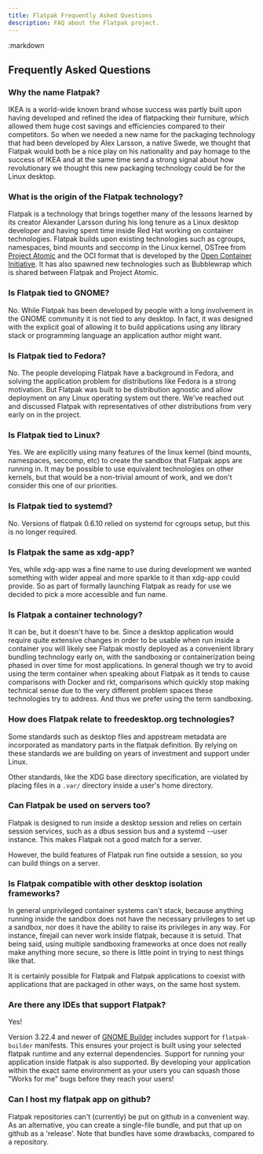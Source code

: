 ```yaml
---
title: Flatpak Frequently Asked Questions
description: FAQ about the Flatpak project.
---
```

<section class=""><div class="container"><div class="row"><div class="col-lg-10 col-lg-offset-1">
:markdown

  # Frequently Asked Questions
  
  <ul id="toc" data-toc data-toc-headings="h3"></ul>
  
  ### Why the name Flatpak?

  IKEA is a world-wide known brand whose success was partly built upon having developed and refined the idea of flatpacking
  their furniture, which allowed them huge cost savings and efficiencies compared to their competitors. So when we needed
  a new name for the packaging technology that had been developed by Alex Larsson, a native Swede, we thought that Flatpak would
  both be a nice play on his nationality and pay homage to the success of IKEA and at the same time send a strong signal
  about how revolutionary we thought this new packaging technology could be for the Linux desktop.

  ### What is the origin of the Flatpak technology?

  Flatpak is a technology that brings together many of the lessons learned by its creator Alexander Larsson during his long tenure
  as a Linux desktop developer and having spent time inside Red Hat working on container technologies. Flatpak builds upon existing
  technologies such as cgroups, namespaces, bind mounts and seccomp in the Linux kernel, OSTree from [Project Atomic](http://www.projectatomic.io/)
  and the OCI format that is developed by the [Open Container Initiative](https://www.opencontainers.org/).
  It has also spawned new technologies such as Bubblewrap which is shared between Flatpak and Project Atomic.

  ### Is Flatpak tied to GNOME?

  No. While Flatpak has been developed by people with a long involvement in the GNOME community it is not tied
  to any desktop. In fact, it was designed with the explicit goal of allowing it to build applications using any library stack or
  programming language an application author might want.

  ### Is Flatpak tied to Fedora?

  No. The people developing Flatpak have a background in Fedora, and solving the application problem for distributions like Fedora is
  a strong motivation. But Flatpak was built to be distribution agnostic and allow deployment on any Linux operating system out there.
  We've reached out and discussed Flatpak with representatives of other distributions from very early on in the project.

  ### Is Flatpak tied to Linux?

  Yes. We are explicitly using many features of the linux kernel (bind mounts, namespaces, seccomp, etc) to create the sandbox that
  Flatpak apps are running in. It may be possible to use equivalent technologies on other kernels, but that would be a non-trivial
  amount of work, and we don't consider this one of our priorities.

  ### Is Flatpak tied to systemd?

  No. Versions of flatpak 0.6.10 relied on systemd for cgroups setup, but this is no longer required.

  ### Is Flatpak the same as xdg-app?

  Yes, while xdg-app was a fine name to use during development we wanted something with wider appeal and more sparkle
  to it than xdg-app could provide. So as part of formally launching Flatpak as ready for use we decided to pick a more accessible
  and fun name.

  ### Is Flatpak a container technology?

  It can be, but it doesn't have to be. Since a desktop application would require quite extensive changes in order to
  be usable when run inside a container you will likely see Flatpak mostly deployed as a convenient library bundling technology
  early on, with the sandboxing or containerization being phased in over time for most applications. In general though we
  try to avoid using the term container when speaking about Flatpak as it tends to cause comparisons with Docker and rkt,
  comparisons which quickly stop making technical sense due to the very different problem spaces these technologies
  try to address. And thus we prefer using the term sandboxing.

  ### How does Flatpak relate to freedesktop.org technologies?

  Some standards such as desktop files and appstream metadata are incorporated as mandatory parts in the flatpak definition.
  By relying on these standards we are building on years of investment and support under Linux.
  
  Other standards, like the XDG base directory specification, are violated by placing files in a `.var/` directory inside a user's home directory.

  ### Can Flatpak be used on servers too?
  
  Flatpak is designed to run inside a desktop session and relies on certain session services, such as a dbus session bus and a systemd --user instance. This makes Flatpak not a good match for a server.

  However, the build features of Flatpak run fine outside a session, so you can build things on a server.

  ### Is Flatpak compatible with other desktop isolation frameworks?

  In general unprivileged container systems can't stack, because anything running inside the sandbox does not have the necessary privileges to set up a sandbox, nor does it have the ability to raise its privileges in any way. For instance, firejail can never work inside flatpak, because it is setuid. That being said, using multiple sandboxing frameworks at once does not really make anything more secure, so there is little point in trying to nest things like that.

  It is certainly possible for Flatpak and Flatpak applications to coexist with applications that are packaged in other ways, on the same host system.

  ### Are there any IDEs that support Flatpak?

  Yes!

  Version 3.22.4 and newer of [GNOME Builder](https://wiki.gnome.org/Apps/Builder) includes support for `flatpak-builder` manifests. This ensures your project is built using your selected flatpak runtime and any external dependencies. Support for running your application inside flatpak is also supported. By developing your application within the exact same environment as your users you can squash those "Works for me" bugs before they reach your users!

  ### Can I host my flatpak app on github?

  Flatpak repositories can't (currently) be put on github in a convenient way.
  As an alternative, you can create a single-file bundle, and put that up on github
  as a 'release'. Note that bundles have some drawbacks, compared to a repository.

</div></div></div></section>
